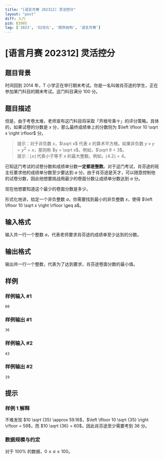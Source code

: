 ```yaml
---
title: "[语言月赛 202312] 灵活控分"
layout: "post"
diff: 入门
pid: B3905
tag: ['2023', 'O2优化', '顺序结构', '语言月赛']
---
```

# [语言月赛 202312] 灵活控分
## 题目背景

时间回到 2014 年，T 小学正在举行期末考试。你是一名叫做肖芬途的学生，正在参加某门科目的期末考试。这门科目满分 $100$ 分。
## 题目描述

但是，由于考卷太难，老师宣布这门科目将采取「开根号乘十」的评分策略。具体的，如果试卷的分数是 $x$ 分，那么最终成绩单上的分数则为 $\left \lfloor 10 \sqrt x \right  \rfloor$ 分。

> 提示：对于非负数 $x$，$\sqrt x$ 代表 $x$ 的算术平方根。如果非负数 $y \times y = y ^ 2 = x$，那则称 $y = \sqrt x$。例如，$\sqrt 9 = 3$。   
> 提示：$\left \lfloor x \right \rfloor$ 代表小于等于 $x$ 的最大整数。例如，$\left \lfloor 4.2 \right \rfloor = 4$。

已知这门考试的试卷分数和成绩单分数**一定都是整数**。对于这门考试，肖芬途的班主任要求他的成绩单分数至少要达到 $a$ 分。由于肖芬途是天才，可以随意控制他的试卷分数，因此他想要挑战用最少的卷面分数让成绩单分数达到 $a$ 分。

现在他想要知道这个最少的卷面分数是多少。

形式化地讲，给定一个非负整数 $a$，你需要找到最小的非负整数 $x$，使得 $\left \lfloor 10 \sqrt x \right  \rfloor \geq a$。
## 输入格式

输入共一行一个整数 $a$，代表老师要求肖芬途的成绩单至少达到的分数。
## 输出格式

输出共一行一个整数，代表为了达到要求，肖芬途卷面分数的最小值。
## 样例

### 样例输入 #1
```
60
```
### 样例输出 #1
```
36
```
### 样例输入 #2
```
43
```
### 样例输出 #2
```
19
```
## 提示

### 样例 1 解释

不难发现 $10 \sqrt {35} \approx 59.16$，$\left \lfloor  10 \sqrt {35} \right  \rfloor = 59$，而 $10 \sqrt {36} = 60$，因此肖芬途至少需要考到 $36$ 分。

### 数据规模与约定

对于 $100\%$ 的数据，$0 \leq a \leq 100$。
